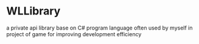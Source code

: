 # WLLibrary
a private api library base on C# program language often used by myself in project of game for improving development efficiency
